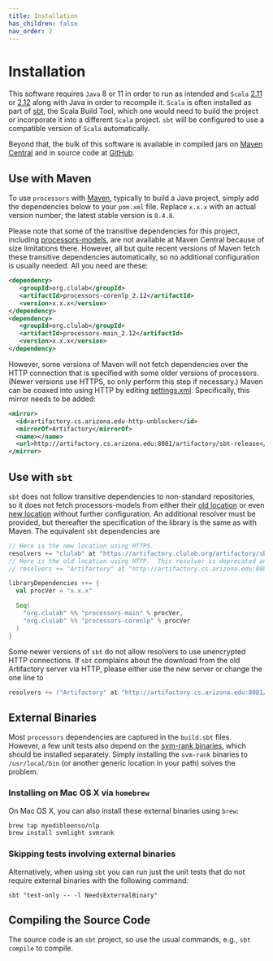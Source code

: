 ```yaml
---
title: Installation
has_children: false
nav_order: 2
---
```


# Installation

This software requires `Java` 8 or 11 in order to run as intended and `Scala` [2.11](https://www.scala-lang.org/download/2.11.12.html) or [2.12](https://www.scala-lang.org/download/2.12.15.html) along with Java in order to recompile it.  `Scala` is often installed as part of [sbt](https://www.scala-sbt.org/download.html), the Scala Build Tool, which one would need to build the project or incorporate it into a different `Scala` project.  `sbt` will be configured to use a compatible version of `Scala` automatically.

Beyond that, the bulk of this software is available in compiled jars on [Maven Central](https://search.maven.org/search?q=g:org.clulab%20a:processors*) and in source code at [GitHub](https://github.com/clulab/processors).

## Use with Maven

To use `processors` with [Maven](https://maven.apache.org/index.html), typically to build a Java project, simply add the dependencies below to your `pom.xml` file.  Replace `x.x.x` with an actual version number; the latest stable version is `8.4.8`.

Please note that some of the transitive dependencies for this project, including [processors-models](http://artifactory.cs.arizona.edu:8081/artifactory/webapp/#/artifacts/browse/tree/General/sbt-release/org/clulab/processors-models), are not available at Maven Central because of size limitations there. However, all but quite recent versions of Maven fetch these transitive dependencies automatically, so no additional configuration is usually needed. All you need are these:

```xml
<dependency>
   <groupId>org.clulab</groupId>
   <artifactId>processors-corenlp_2.12</artifactId>
   <version>x.x.x</version>
</dependency>
<dependency>
   <groupId>org.clulab</groupId>
   <artifactId>processors-main_2.12</artifactId>
   <version>x.x.x</version>
</dependency>
```

However, some versions of Maven will not fetch dependencies over the HTTP connection that is specified with some older versions of processors.  (Newer versions use HTTPS, so only perform this step if necessary.)  Maven can be coaxed into using HTTP by editing [settings.xml](https://maven.apache.org/settings.html).  Specifically, this mirror needs to be added:

```xml
<mirror>
  <id>artifactory.cs.arizona.edu-http-unblocker</id>
  <mirrorOf>Artifactory</mirrorOf>
  <name></name>
  <url>http://artifactory.cs.arizona.edu:8081/artifactory/sbt-release</url>
</mirror>
```

## Use with `sbt`

`sbt` does not follow transitive dependencies to non-standard repositories, so it does not fetch processors-models from either their [old location](http://artifactory.cs.arizona.edu:8081/artifactory/webapp/#/artifacts/browse/tree/General/sbt-release/org/clulab/processors-models) or even [new location](https://artifactory.clulab.org/artifactory/webapp/#/artifacts/browse/tree/General/sbt-release/org/clulab/processors-models) without further configuration.  An additional resolver must be provided, but thereafter the specification of the library is the same as with Maven.  The equivalent `sbt` dependencies are

```scala
// Here is the new location using HTTPS.
resolvers += "clulab" at "https://artifactory.clulab.org/artifactory/sbt-release"
// Here is the old location using HTTP.  This resolver is deprecated and should no longer be used.
// resolvers += "Artifactory" at "http://artifactory.cs.arizona.edu:8081/artifactory/sbt-release"

libraryDependencies ++= {
  val procVer = "x.x.x"

  Seq(
    "org.clulab" %% "processors-main" % procVer,
    "org.clulab" %% "processors-corenlp" % procVer
  )
}
```
Some newer versions of `sbt` do not allow resolvers to use unencrypted HTTP connections.  If `sbt` complains about the download from the old Artifactory server via HTTP, please either use the new server or change the one line to
```scala
resolvers += ("Artifactory" at "http://artifactory.cs.arizona.edu:8081/artifactory/sbt-release").withAllowInsecureProtocol(true)
```

## External Binaries

Most `processors` dependencies are captured in the `build.sbt` files. However, a few unit tests also depend on the [svm-rank binaries](https://www.cs.cornell.edu/people/tj/svm_light/svm_rank.html), which should be installed separately. Simply installing the `svm-rank` binaries to `/usr/local/bin` (or another generic location in your path) solves the problem.

### Installing on Mac OS X via `homebrew`

On Mac OS X, you can also install these external binaries using `brew`:

```bash
brew tap myedibleenso/nlp
brew install svmlight svmrank
```

### Skipping tests involving external binaries

Alternatively, when using `sbt` you can run just the unit tests that do not require external binaries with the following command:

```shell
sbt "test-only -- -l NeedsExternalBinary"
```

## Compiling the Source Code

The source code is an `sbt` project, so use the usual commands, e.g., `sbt compile` to compile.
